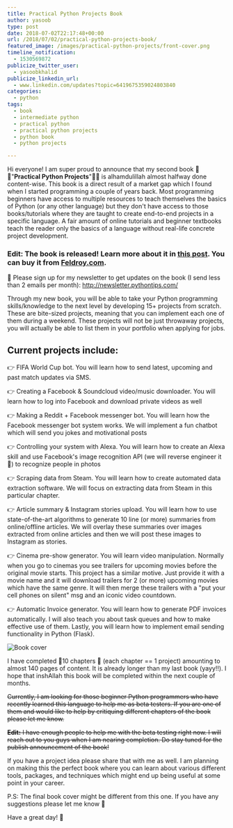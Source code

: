 ```yaml
---
title: Practical Python Projects Book
author: yasoob
type: post
date: 2018-07-02T22:17:48+00:00
url: /2018/07/02/practical-python-projects-book/
featured_image: /images/practical-python-projects/front-cover.png
timeline_notification:
  - 1530569872
publicize_twitter_user:
  - yasoobkhalid
publicize_linkedin_url:
  - www.linkedin.com/updates?topic=6419675359024803840
categories:
  - python
tags:
  - book
  - intermediate python
  - practical python
  - practical python projects
  - python book
  - python projects

---
```


  
Hi everyone! I am super proud to announce that my second book 🎉🎉"**Practical Python Projects**"🎉🎉 is alhamdulillah almost halfway done content-wise. This book is a direct result of a market gap which I found when I started programming a couple of years back. Most programming beginners have access to multiple resources to teach themselves the basics of Python (or any other language) but they don't have access to those books/tutorials where they are taught to create end-to-end projects in a specific language. A fair amount of online tutorials and beginner textbooks teach the reader only the basics of a language without real-life concrete project development.

### Edit: The book is released! Learn more about it in [this post](https://yasoob.me/posts/practical-python-projects-book-released/). You can buy it from [Feldroy.com](https://feld.to/ppp).
  
📨 Please sign up for my newsletter to get updates on the book (I send less than 2 emails per month): http://newsletter.pythontips.com/

Through my new book, you will be able to take your Python programming skills/knowledge to the next level by developing 15+ projects from scratch. These are bite-sized projects, meaning that you can implement each one of them during a weekend. These projects will not be just throwaway projects, you will actually be able to list them in your portfolio when applying for jobs.

## Current projects include:

👉 FIFA World Cup bot. You will learn how to send latest, upcoming and past match updates via SMS.

👉 Creating a Facebook & Soundcloud video/music downloader. You will learn how to log into Facebook and download private videos as well

👉 Making a Reddit + Facebook messenger bot. You will learn how the Facebook messenger bot system works. We will implement a fun chatbot which will send you jokes and motivational posts

👉 Controlling your system with Alexa. You will learn how to create an Alexa skill and use Facebook's image recognition API (we will reverse engineer it 😬) to recognize people in photos

👉 Scraping data from Steam. You will learn how to create automated data extraction software. We will focus on extracting data from Steam in this particular chapter.

👉 Article summary & Instagram stories upload. You will learn how to use state-of-the-art algorithms to generate 10 line (or more) summaries from online/offline articles. We will overlay these summaries over images extracted from online articles and then we will post these images to Instagram as stories.

👉 Cinema pre-show generator. You will learn video manipulation. Normally when you go to cinemas you see trailers for upcoming movies before the original movie starts. This project has a similar motive. Just provide it with a movie name and it will download trailers for 2 (or more) upcoming movies which have the same genre. It will then merge these trailers with a "put your cell phones on silent" msg and an iconic video countdown.

👉 Automatic Invoice generator. You will learn how to generate PDF invoices automatically. I will also teach you about task queues and how to make effective use of them. Lastly, you will learn how to implement email sending functionality in Python (Flask).

![Book cover](/wp-content/uploads/2018/07/cover-big.png)
  
I have completed 🎉10 chapters 🎉 (each chapter == 1 project) amounting to almost 140 pages of content. It is already longer than my last book (yayy!!). I hope that inshAllah this book will be completed within the next couple of months.
  
~~Currently, I am looking for those beginner Python programmers who have recently learned this language to help me as beta testers. If you are one of them and would like to help by critiquing different chapters of the book please let me know.~~
  
~~**Edit:** I have enough people to help me with the beta testing right now. I will reach out to you guys when I am nearing completion. Do stay tuned for the publish announcement of the book!~~

If you have a project idea please share that with me as well. I am planning on making this the perfect book where you can learn about various different tools, packages, and techniques which might end up being useful at some point in your career.
  
P.S: The final book cover might be different from this one. If you have any suggestions please let me know 🙂

Have a great day! 💝
